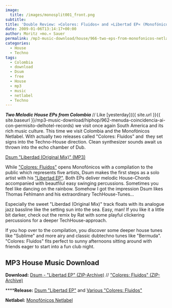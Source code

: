 ```yaml
---
image:
  title: /images/monosplit001_front.png
subtitle: 
title: 'Double Review: »Colores: Fluidos« and »Libertad EP« (Monofónicos Netlabel)'
date: 2009-01-06T13:14:17+00:00
author: Moritz »mo.« Sauer
permalink: /mp3-music-download/house/966-two-eps-from-monofonicos-netlabel
categories:
  - House
  - Techno
tags:
  - Colombia
  - download
  - Dsum
  - free
  - House
  - mp3
  - music
  - netlabel
  - Techno
---
```

***Two Melodic House EPs from Colombia*** // Like [yesterday]({{ site.url }}{{ site.baseurl }}/mp3-music-download/hiphop/962-menuda-coincidencia-ai-con-permisito-delhotel-records) we visit once again South America and its rich music culture. This time we visit Colombia and the Monofónicos Netlabel. With actually two releases called "Colores: Fluidos" and  they set signs into the Techno-House direction. Clean synthesizer sounds await us thrown into the echo chamber of Dub.

[Dsum "Liberdad (Original Mix)" (MP3)](http://mp3.phlow.de/phlow-magazine/03_Dsum_-_Libertad_Original_Mix.mp3)

<!--more-->

While <a href="http://www.monofonicos.net/index.php/netlabel/lanzamientos/mns-001-va-colores-fluidos/" target="_blank">"Colores: Fluidos"</a> opens Monofónicos with a compilation to the public which represents five artists, Dsum makes the first steps as a solo artist with his <a href="http://www.monofonicos.net/index.php/netlabel/lanzamientos/mfn-001-dsum-libertad-ep/" target="_blank">"Libertad EP"</a>. Both EPs deliver melodic House-Chords accompanied with beautfilul easy swinging percussions. Sometimes you feel like dancing on the rainbow. Somehow I got the impression Dsum likes Thomas Fehlmann and his extraordinary TechHouse-Tunes...

Especially the sweet "Liberdad (Original Mix)" track floats with its analogue jazz bassline like the setting sun into the sea. Easy, man! If you like it a little bit darker, check out the remix by Rat with some playful clickering percussions for a deeper TechHouse-approach.

If you hop over to the compilation, you discover some deeper house tunes like "Sublime" and more airy and classic dubtechno tunes like "Bermuda".  "Colores: Fluidos" fits perfect to sunny afternoons sitting around with friends eager to start into a fun club night.

## MP3 House Music Download

**Download:** <a href="http://www.archive.org/download/MNF001_Dsum_Libertad_EP/MNF001_Dsum_-_Libertad_EP.zip" target="_blank">Dsum - "Libertad EP" (ZIP-Archive)</a> // <a href="http://www.archive.org/download/MNS001_VA_Colores_Fluidos/MNS001_VA_-_Colores_Fluidos.zip" target="_blank">"Colores: Fluidos" (ZIP-Archive)</a>
  
******Release:** <a href="http://www.monofonicos.net/index.php/netlabel/lanzamientos/mfn-001-dsum-libertad-ep/" target="_blank">Dsum "Libertad EP"</a> and <a href="http://www.monofonicos.net/index.php/netlabel/lanzamientos/mns-001-va-colores-fluidos/" target="_blank">Various "Colores: Fluidos"</a>
  
**Netlabel:** <a href="http://www.monofonicos.net/" target="_blank">Monofónicos Netlabel</a>